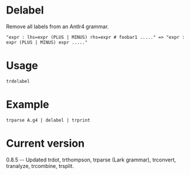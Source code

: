 # Delabel

Remove all labels from an Antlr4 grammar.

    "expr : lhs=expr (PLUS | MINUS) rhs=expr # foobar1 ....." => "expr : expr (PLUS | MINUS) expr ....."

# Usage

    trdelabel

# Example

    trparse A.g4 | delabel | trprint

# Current version

0.8.5 -- Updated trdot, trthompson, trparse (Lark grammar), trconvert, tranalyze, trcombine, trsplit.
